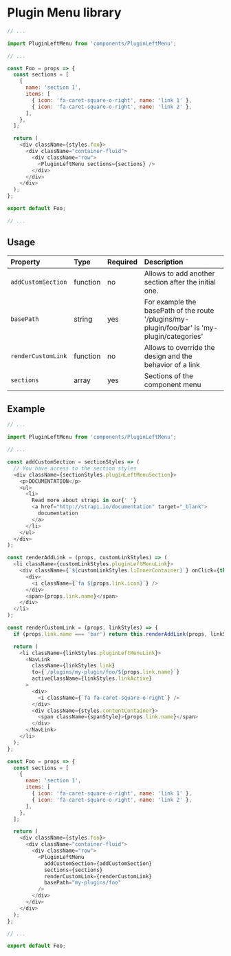 # Plugin Menu library

```js
// ...

import PluginLeftMenu from 'components/PluginLeftMenu';

// ...

const Foo = props => {
  const sections = [
    {
      name: 'section 1',
      items: [
        { icon: 'fa-caret-square-o-right', name: 'link 1' },
        { icon: 'fa-caret-square-o-right', name: 'link 2' },
      ],
    },
  ];

  return (
    <div className={styles.foo}>
      <div className="container-fluid">
        <div className="row">
          <PluginLeftMenu sections={sections} />
        </div>
      </div>
    </div>
  );
};

export default Foo;

// ...
```

## Usage

| Property           | Type     | Required | Description                                                                                  |
| :----------------- | :------- | :------- | :------------------------------------------------------------------------------------------- |
| `addCustomSection` | function | no       | Allows to add another section after the initial one.                                         |
| `basePath`         | string   | yes      | For example the basePath of the route '/plugins/my-plugin/foo/bar' is 'my-plugin/categories' |
| `renderCustomLink` | function | no       | Allows to override the design and the behavior of a link                                     |
| `sections`         | array    | yes      | Sections of the component menu                                                               |

## Example

```js
// ...

import PluginLeftMenu from 'components/PluginLeftMenu';

// ...

const addCustomSection = sectionStyles => (
  // You have access to the section styles
  <div className={sectionStyles.pluginLeftMenuSection}>
    <p>DOCUMENTATION</p>
    <ul>
      <li>
        Read more about strapi in our{' '}
        <a href="http://strapi.io/documentation" target="_blank">
          documentation
        </a>
      </li>
    </ul>
  </div>
);

const renderAddLink = (props, customLinkStyles) => (
  <li className={customLinkStyles.pluginLeftMenuLink}>
    <div className={`${customLinkStyles.liInnerContainer}`} onClick={this.handleAddLinkClick}>
      <div>
        <i className={`fa ${props.link.icon}`} />
      </div>
      <span>{props.link.name}</span>
    </div>
  </li>
);

const renderCustomLink = (props, linkStyles) => {
  if (props.link.name === 'bar') return this.renderAddLink(props, linkStyles);

  return (
    <li className={linkStyles.pluginLeftMenuLink}>
      <NavLink
        className={linkStyles.link}
        to={`/plugins/my-plugin/foo/${props.link.name}`}
        activeClassName={linkStyles.linkActive}
      >
        <div>
          <i className={`fa fa-caret-square-o-right`} />
        </div>
        <div className={styles.contentContainer}>
          <span className={spanStyle}>{props.link.name}</span>
        </div>
      </NavLink>
    </li>
  );
};

const Foo = props => {
  const sections = [
    {
      name: 'section 1',
      items: [
        { icon: 'fa-caret-square-o-right', name: 'link 1' },
        { icon: 'fa-caret-square-o-right', name: 'link 2' },
      ],
    },
  ];

  return (
    <div className={styles.foo}>
      <div className="container-fluid">
        <div className="row">
          <PluginLeftMenu
            addCustomSection={addCustomSection}
            sections={sections}
            renderCustomLink={renderCustomLink}
            basePath="my-plugins/foo"
          />
        </div>
      </div>
    </div>
  );
};

// ...

export default Foo;
```
